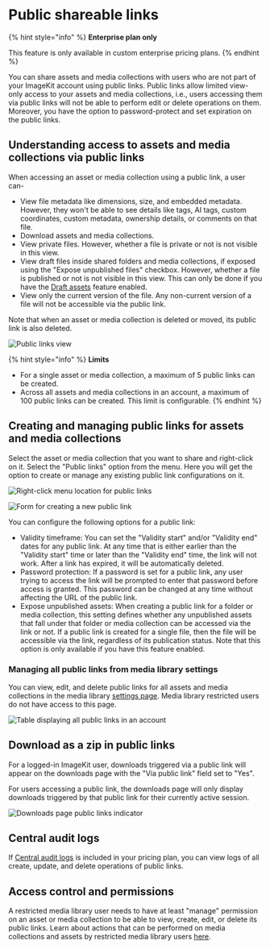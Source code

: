 # Public shareable links

{% hint style="info" %}
**Enterprise plan only**

This feature is only available in custom enterprise pricing plans.
{% endhint %}

You can share assets and media collections with users who are not part of your ImageKit account using public links. Public links allow limited view-only access to your assets and media collections, i.e., users accessing them via public links will not be able to perform edit or delete operations on them. Moreover, you have the option to password-protect and set expiration on the public links.

## Understanding access to assets and media collections via public links

When accessing an asset or media collection using a public link, a user can-
- View file metadata like dimensions, size, and embedded metadata. However, they won't be able to see details like tags, AI tags, custom coordinates, custom metadata, ownership details, or comments on that file.
- Download assets and media collections.
- View private files. However, whether a file is private or not is not visible in this view.
- View draft files inside shared folders and media collections, if exposed using the "Expose unpublished files" checkbox. However, whether a file is published or not is not visible in this view. This can only be done if you have the [Draft assets](../media-library/overview/draft-assets.md) feature enabled.
- View only the current version of the file. Any non-current version of a file will not be accessible via the public link.

Note that when an asset or media collection is deleted or moved, its public link is also deleted.

![Public links view](<../.gitbook/assets/public-links-view.png>)

{% hint style="info" %}
**Limits**
- For a single asset or media collection, a maximum of 5 public links can be created.
- Across all assets and media collections in an account, a maximum of 100 public links can be created. This limit is configurable.
{% endhint %}

## Creating and managing public links for assets and media collections

Select the asset or media collection that you want to share and right-click on it. Select the "Public links" option from the menu. Here you will get the option to create or manage any existing public link configurations on it.

![Right-click menu location for public links](<../.gitbook/assets/right-click-menu-public-links.png>)

![Form for creating a new public link](<../.gitbook/assets/new-public-link-form.png>)

You can configure the following options for a public link:
- Validity timeframe: You can set the "Validity start" and/or "Validity end" dates for any public link. At any time that is either earlier than the "Validity start" time or later than the "Validity end" time, the link will not work. After a link has expired, it will be automatically deleted.
- Password protection: If a password is set for a public link, any user trying to access the link will be prompted to enter that password before access is granted. This password can be changed at any time without affecting the URL of the public link.
- Expose unpublished assets: When creating a public link for a folder or media collection, this setting defines whether any unpublished assets that fall under that folder or media collection can be accessed via the link or not. If a public link is created for a single file, then the file will be accessible via the link, regardless of its publication status. Note that this option is only available if you have this feature enabled.

### Managing all public links from media library settings

You can view, edit, and delete public links for all assets and media collections in the media library [settings page](https://imagekit.io/dashboard/settings/media-library). Media library restricted users do not have access to this page.

![Table displaying all public links in an account](<../.gitbook/assets/all-public-links-table-settings-page.png>)

## Download as a zip in public links

For a logged-in ImageKit user, downloads triggered via a public link will appear on the downloads page with the "Via public link" field set to "Yes".

For users accessing a public link, the downloads page will only display downloads triggered by that public link for their currently active session.

![Downloads page public links indicator](<../.gitbook/assets/downloads-page-public-links.png>)

## Central audit logs

If [Central audit logs](../features/central-audit-logs.md) is included in your pricing plan, you can view logs of all create, update, and delete operations of public links.

## Access control and permissions

A restricted media library user needs to have at least "manage" permission on an asset or media collection to be able to view, create, edit, or delete its public links. Learn about actions that can be performed on media collections and assets by restricted media library users [here](../collaboration-and-sharing/README.md#understanding-permissions-on-assets-and-media-collections).
